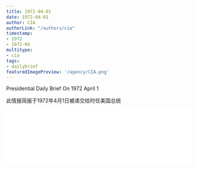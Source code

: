 ```yaml
---
title: 1972-04-01
date: 1972-04-01
author: CIA 
authorLink: "/authors/cia"
timestamp: 
- 1972
- 1972-04
multitype: 
- cia
tags: 
- dailybrief
featuredImagePreview: '/agency/CIA.png'
---
```



Presidential Daily Brief On 1972 April 1

此情报简报于1972年4月1日被递交给时任美国总统

<!--more-->





<div id="over" style="width:100%; overflow:hidden"> <iframe id="sFrame" name="sFrame" frameborder="no" border="0"  allowfullscreen marginwidth="0" scrolling="no" src = " /CIA/1972-04-01.html "  style = " position:absulute; width: 806px; top: 300;" > </iframe> </div>